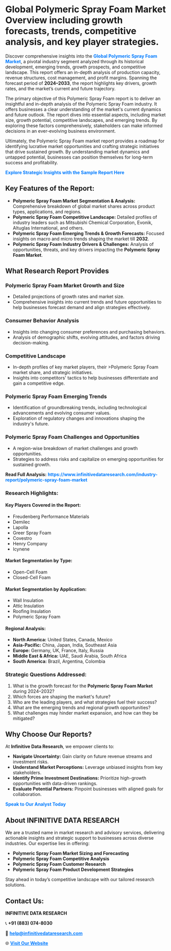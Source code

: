 <h1>Global Polymeric Spray Foam Market Overview including growth forecasts, trends, competitive analysis, and key player strategies.</h1>
<p>
Discover comprehensive insights into the 
<a href="https://www.infinitivedataresearch.com/industry-report/polymeric-spray-foam-market" rel="dofollow" style="color: #007BFF; text-decoration: none;"><strong>Global Polymeric Spray Foam Market</strong></a>, a pivotal industry segment analyzed through its historical development, emerging trends, growth prospects, and competitive landscape. This report offers an in-depth analysis of production capacity, revenue structures, cost management, and profit margins. Spanning the forecast period of <strong>2024–2033</strong>, the report highlights key drivers, growth rates, and the market’s current and future trajectory.
</p>
<p>
The primary objective of this Polymeric Spray Foam report is to deliver an insightful and in-depth analysis of the Polymeric Spray Foam industry. It offers businesses a clear understanding of the market's current dynamics and future outlook. The report dives into essential aspects, including market size, growth potential, competitive landscapes, and emerging trends. By exploring these factors comprehensively, stakeholders can make informed decisions in an ever-evolving business environment.
</p>
<p>
Ultimately, the Polymeric Spray Foam market report provides a roadmap for identifying lucrative market opportunities and crafting strategic initiatives that drive sustained growth. By understanding market dynamics and untapped potential, businesses can position themselves for long-term success and profitability.
</p>
<p>
<a href="https://www.infinitivedataresearch.com/request-sample/reportId=102149" style="color: #007BFF; text-decoration: none;"><strong>Explore Strategic Insights with the Sample Report Here</strong></a>
</p>

<h2>Key Features of the Report:</h2>
<ul>
<li><strong>Polymeric Spray Foam Market Segmentation & Analysis:</strong> Comprehensive breakdown of global market shares across product types, applications, and regions.</li>
<li><strong>Polymeric Spray Foam Competitive Landscape:</strong> Detailed profiles of industry leaders such as Mitsubishi Chemical Corporation, Evonik, Altuglas International, and others.</li>
<li><strong>Polymeric Spray Foam Emerging Trends & Growth Forecasts:</strong> Focused insights on macro and micro trends shaping the market till <strong>2032</strong>.</li>
<li><strong>Polymeric Spray Foam Industry Drivers & Challenges:</strong> Analysis of opportunities, threats, and key drivers impacting the <strong>Polymeric Spray Foam Market</strong>.</li>
</ul>

<h2>What Research Report Provides</h2>
<h3>Polymeric Spray Foam Market Growth and Size</h3>
<ul>
<li>Detailed projections of growth rates and market size.</li>
<li>Comprehensive insights into current trends and future opportunities to help businesses forecast demand and align strategies effectively.</li>
</ul>

<h3>Consumer Behavior Analysis</h3>
<ul>
<li>Insights into changing consumer preferences and purchasing behaviors.</li>
<li>Analysis of demographic shifts, evolving attitudes, and factors driving decision-making.</li>
</ul>

<h3>Competitive Landscape</h3>
<ul>
<li>In-depth profiles of key market players, their >Polymeric Spray Foam market share, and strategic initiatives.</li>
<li>Insights into competitors' tactics to help businesses differentiate and gain a competitive edge.</li>
</ul>

<h3>Polymeric Spray Foam Emerging Trends</h3>
<ul>
<li>Identification of groundbreaking trends, including technological advancements and evolving consumer values.</li>
<li>Exploration of regulatory changes and innovations shaping the industry's future.</li>
</ul>

<h3>Polymeric Spray Foam Challenges and Opportunities</h3>
<ul>
<li>A region-wise breakdown of market challenges and growth opportunities.</li>
<li>Strategies to address risks and capitalize on emerging opportunities for sustained growth.</li>
</ul>
<p><strong>Read Full Analysis:</strong> <a href="https://www.infinitivedataresearch.com/industry-report/polymeric-spray-foam-market" rel="dofollow" style="color: #007BFF; text-decoration: none;"><strong>https://www.infinitivedataresearch.com/industry-report/polymeric-spray-foam-market</strong></a></p>
<h3>Research Highlights:</h3>
<h4>Key Players Covered in the Report:</h4>
<ul><li>Freudenberg Performance Materials</li><li>Demilec</li><li>Lapolla</li><li>Greer Spray Foam</li><li>Covestro</li><li>Henry Company</li><li>Icynene</li></ul>
<h4>Market Segmentation by Type:</h4>
<ul><li>Open-Cell Foam</li><li>Closed-Cell Foam</li></ul>
<h4>Market Segmentation by Application:</h4>
<ul><li>Wall Insulation</li><li>Attic Insulation</li><li>Roofing Insulation</li><li>Polymeric Spray Foam</li></ul>

<h4>Regional Analysis:</h4>
<ul>
<li><strong>North America:</strong> United States, Canada, Mexico</li>
<li><strong>Asia-Pacific:</strong> China, Japan, India, Southeast Asia</li>
<li><strong>Europe:</strong> Germany, UK, France, Italy, Russia</li>
<li><strong>Middle East & Africa:</strong> UAE, Saudi Arabia, South Africa</li>
<li><strong>South America:</strong> Brazil, Argentina, Colombia</li>
</ul>

<h3>Strategic Questions Addressed:</h3>
<ol>
<li>What is the growth forecast for the <strong>Polymeric Spray Foam Market</strong> during 2024–2032?</li>
<li>Which forces are shaping the market's future?</li>
<li>Who are the leading players, and what strategies fuel their success?</li>
<li>What are the emerging trends and regional growth opportunities?</li>
<li>What challenges may hinder market expansion, and how can they be mitigated?</li>
</ol>

<h2>Why Choose Our Reports?</h2>
<p>At <strong>Infinitive Data Research</strong>, we empower clients to:</p>
<ul>
<li><strong>Navigate Uncertainty:</strong> Gain clarity on future revenue streams and investment risks.</li>
<li><strong>Understand Market Perceptions:</strong> Leverage unbiased insights from key stakeholders.</li>
<li><strong>Identify Prime Investment Destinations:</strong> Prioritize high-growth opportunities with data-driven rankings.</li>
<li><strong>Evaluate Potential Partners:</strong> Pinpoint businesses with aligned goals for collaboration.</li>
</ul>
<p><a href="https://www.infinitivedataresearch.com/industry-report/polymeric-spray-foam-market" rel="dofollow" style="color: #007BFF; text-decoration: none;"><strong>Speak to Our Analyst Today</strong></a></p>

<h2>About INFINITIVE DATA RESEARCH</h2>
<p>We are a trusted name in market research and advisory services, delivering actionable insights and strategic support to businesses across diverse industries. Our expertise lies in offering:</p>
<ul>
<li><strong>Polymeric Spray Foam Market Sizing and Forecasting</strong></li>
<li><strong>Polymeric Spray Foam Competitive Analysis</strong></li>
<li><strong>Polymeric Spray Foam Customer Research</strong></li>
<li><strong>Polymeric Spray Foam Product Development Strategies</strong></li>
</ul>
<p>Stay ahead in today’s competitive landscape with our tailored research solutions.</p>

<h2>Contact Us:</h2>
<p><strong>INFINITIVE DATA RESEARCH</strong></p>
<p>📞 <strong>+91 (883) 074-8030</strong></p>
<p>📧 <strong><a href="mailto:help@infinitivedataresearch.com" style="color: #007BFF;">help@infinitivedataresearch.com</a></strong></p>
<p>🌐 <strong><a href="https://www.infinitivedataresearch.com" rel="dofollow" style="color: #007BFF;">Visit Our Website</a></strong></p>